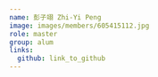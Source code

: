 ```yaml
---
name: 彭子翊 Zhi-Yi Peng 
image: images/members/605415112.jpg 
role: master
group: alum
links:
  github: link_to_github 
---
```

